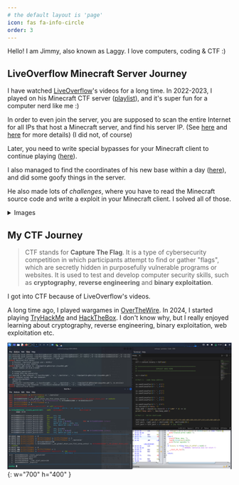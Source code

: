```yaml
---
# the default layout is 'page'
icon: fas fa-info-circle
order: 3
---
```


Hello! I am Jimmy, also known as Laggy. I love computers, coding & CTF :) 

## LiveOverflow Minecraft Server Journey

I have watched [LiveOverflow](https://www.youtube.com/@LiveOverflow)'s videos for a long time. In 2022-2023, I played on his Minecraft CTF server ([playlist](engineering)), and it's super fun for a computer nerd like me :)

In order to even join the server, you are supposed to scan the entire Internet for all IPs that host a Minecraft server, and find his server IP. (See [here](https://youtu.be/QradKmQ27JY?list=PLhixgUqwRTjwvBI-hmbZ2rpkAl4lutnJG&t=1246) and [here](https://www.youtube.com/watch?v=hoS0PM20KJk) for more details) (I did not, of course)

Later, you need to write special bypasses for your Minecraft client to continue playing ([here](https://youtu.be/WEMOCFe4EFE?list=PLhixgUqwRTjwvBI-hmbZ2rpkAl4lutnJG&t=609)).

I also managed to find the coordinates of his new base within a day ([here](https://youtu.be/V4_5x4QtHVg?list=PLhixgUqwRTjwvBI-hmbZ2rpkAl4lutnJG&t=11)), and did some goofy things in the server.

He also made lots of _challenges_, where you have to read the Minecraft source code and write a exploit in your Minecraft client. I solved all of those.

<details markdown="1">
<summary>Images</summary>

![Minecraft 1](/assets/img/mc-1.png){: w="700" h="400" }
![Minecraft 2](/assets/img/mc-2.png){: w="700" h="400" }
![Minecraft 3](/assets/img/mc-3.png){: w="700" h="400" }
![Minecraft 4](/assets/img/mc-4.png){: w="700" h="400" }
![Minecraft 5](/assets/img/mc-5.png){: w="700" h="400" }
![Minecraft 1](/assets/img/mc-6.png){: w="700" h="400" }
![Minecraft 2](/assets/img/mc-7.png){: w="700" h="400" }
![Minecraft 3](/assets/img/mc-8.png){: w="700" h="400" }
![Minecraft 4](/assets/img/mc-9.png){: w="700" h="400" }
![Minecraft 5](/assets/img/mc-10.png){: w="700" h="400" }

</details>

## My CTF Journey

> CTF stands for __Capture The Flag__. It is a type of cybersecurity competition in which participants attempt to find or gather "flags", which are secretly hidden in purposefully vulnerable programs or websites. It is used to test and develop computer security skills, such as __cryptography__, __reverse engineering__ and __binary exploitation__.

I got into CTF because of LiveOverflow's videos.

A long time ago, I played wargames in [OverTheWire](https://overthewire.org/wargames/). In 2024, I started playing [TryHackMe](https://tryhackme.com/) and [HackTheBox](https://www.hackthebox.com/). I don't know why, but I really enjoyed learning about cryptography, reverse engineering, binary exploitation, web exploitation etc.

![Hacking in Kali Linux](/assets/img/kali-linux.png){: w="700" h="400" }
